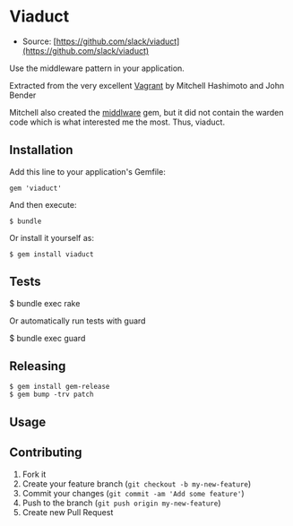 # Viaduct

* Source: [https://github.com/slack/viaduct](https://github.com/slack/viaduct)

Use the middleware pattern in your application.

Extracted from the very excellent [Vagrant](http://vagrantup.com) by Mitchell Hashimoto and John Bender

Mitchell also created the [middlware](https://github.com/mitchellh/middleware) gem, but it did not contain the warden code which is what interested me the most. Thus, viaduct.

## Installation

Add this line to your application's Gemfile:

    gem 'viaduct'

And then execute:

    $ bundle

Or install it yourself as:

    $ gem install viaduct

## Tests

  $ bundle exec rake

Or automatically run tests with guard

  $ bundle exec guard

## Releasing

    $ gem install gem-release
    $ gem bump -trv patch

## Usage

## Contributing

1. Fork it
2. Create your feature branch (`git checkout -b my-new-feature`)
3. Commit your changes (`git commit -am 'Add some feature'`)
4. Push to the branch (`git push origin my-new-feature`)
5. Create new Pull Request
